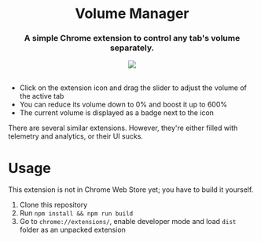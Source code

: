 <center>
  <h1 align="center">Volume Manager</h1>
  <h3 align="center">A simple Chrome extension to control any tab's volume separately.</h3>
  <img align="center" src='https://owo.sh/65AVTty.png' />
</center><br>

* Click on the extension icon and drag the slider to adjust the volume of the active tab
* You can reduce its volume down to 0% and boost it up to 600%
* The current volume is displayed as a badge next to the icon

There are several similar extensions. However, they're either filled with telemetry and analytics, or their UI sucks.

# Usage
This extension is not in Chrome Web Store yet; you have to build it yourself.
1. Clone this repository
2. Run `npm install && npm run build`
3. Go to `chrome://extensions/`, enable developer mode and load `dist` folder as an unpacked extension
